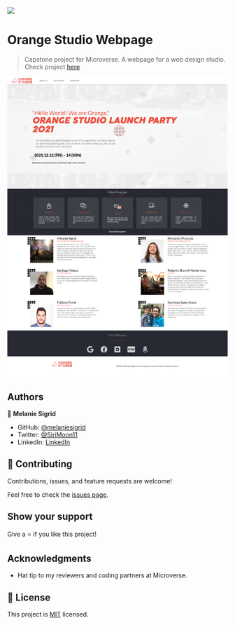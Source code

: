 ![](https://img.shields.io/badge/Microverse-blueviolet)

# Orange Studio Webpage

> Capstone project for Microverse. A webpage for a web design studio. 
> Check project [here](https://melaniesigrid.github.io/OrangeStudio/)


![screenshot](images/Orange-studio-screenshot.png)

## Authors

👤 **Melanie Sigrid**

- GitHub: [@melaniesigrid](https://github.com/melaniesigrid)
- Twitter: [@SiriMoon11](https://twitter.com/SiriMoon11)
- LinkedIn: [LinkedIn](https://www.linkedin.com/in/melanie-arellano-92aaa9194/)

## 🤝 Contributing

Contributions, issues, and feature requests are welcome!

Feel free to check the [issues page](../../issues/).

## Show your support

Give a ⭐️ if you like this project!

## Acknowledgments

- Hat tip to my reviewers and coding partners at Microverse.

## 📝 License

This project is [MIT](./MIT.md) licensed.
